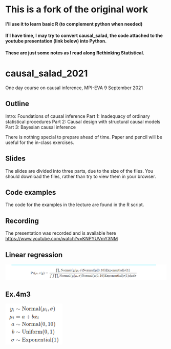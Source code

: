 # This is a fork of the original work
#### I'll use it to learn basic R (to complement python when needed)
#### If I have time, I may try to convert causal_salad, the code attached to the youtube presentation (link below) into Python.
#### These are just some notes as I read along Rethinking Statistical.


# causal_salad_2021
One day course on causal inference, MPI-EVA 9 September 2021

## Outline

Intro: Foundations of causal inference
Part 1: Inadequacy of ordinary statistical procedures
Part 2: Causal design with structural causal models
Part 3: Bayesian causal inference

There is nothing special to prepare ahead of time. Paper and pencil will be useful for the in-class exercises.

## Slides
The slides are divided into three parts, due to the size of the files. You should download the files, rather than try to view them in your browser.

## Code examples
The code for the examples in the lecture are found in the R script.

## Recording
The presentation was recorded and is available here https://www.youtube.com/watch?v=KNPYUVmY3NM

## Linear regression
![img.png](img.png)

##  Ex.4m3
![img_1.png](img_1.png)